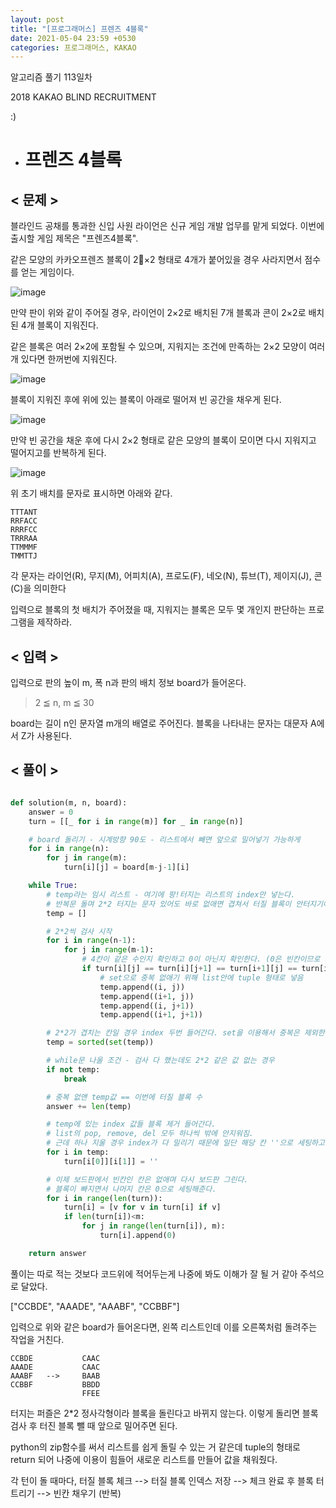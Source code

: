 ```yaml
---
layout: post
title: "[프로그래머스] 프렌즈 4블록"
date: 2021-05-04 23:59 +0530
categories: 프로그래머스, KAKAO
---
```


알고리즘 풀기 113일차

2018 KAKAO BLIND RECRUITMENT

:)

- # 프렌즈 4블록

>

## < 문제 >

블라인드 공채를 통과한 신입 사원 라이언은 신규 게임 개발 업무를 맡게 되었다. 이번에 출시할 게임 제목은 "프렌즈4블록".

같은 모양의 카카오프렌즈 블록이 2×2 형태로 4개가 붙어있을 경우 사라지면서 점수를 얻는 게임이다.

![image](https://user-images.githubusercontent.com/50662636/117006285-320b6400-ad23-11eb-81e6-534a469c6ea8.png)

만약 판이 위와 같이 주어질 경우, 라이언이 2×2로 배치된 7개 블록과 콘이 2×2로 배치된 4개 블록이 지워진다.

같은 블록은 여러 2×2에 포함될 수 있으며, 지워지는 조건에 만족하는 2×2 모양이 여러 개 있다면 한꺼번에 지워진다.

![image](https://user-images.githubusercontent.com/50662636/117006298-36d01800-ad23-11eb-8b1a-b54060073531.png)

블록이 지워진 후에 위에 있는 블록이 아래로 떨어져 빈 공간을 채우게 된다.

![image](https://user-images.githubusercontent.com/50662636/117006315-3afc3580-ad23-11eb-8370-7c2a85caab43.png)

만약 빈 공간을 채운 후에 다시 2×2 형태로 같은 모양의 블록이 모이면 다시 지워지고 떨어지고를 반복하게 된다.

![image](https://user-images.githubusercontent.com/50662636/117006327-3df72600-ad23-11eb-8ce4-e3e3f995902c.png)

위 초기 배치를 문자로 표시하면 아래와 같다.

    TTTANT
    RRFACC
    RRRFCC
    TRRRAA
    TTMMMF
    TMMTTJ

각 문자는 라이언(R), 무지(M), 어피치(A), 프로도(F), 네오(N), 튜브(T), 제이지(J), 콘(C)을 의미한다

입력으로 블록의 첫 배치가 주어졌을 때, 지워지는 블록은 모두 몇 개인지 판단하는 프로그램을 제작하라.

## < 입력 >

입력으로 판의 높이 m, 폭 n과 판의 배치 정보 board가 들어온다.

> 2 ≦ n, m ≦ 30

board는 길이 n인 문자열 m개의 배열로 주어진다. 블록을 나타내는 문자는 대문자 A에서 Z가 사용된다.

## < 풀이 >

```python

def solution(m, n, board):
    answer = 0
    turn = [[_ for i in range(m)] for _ in range(n)]

    # board 돌리기 - 시계방향 90도 - 리스트에서 빼면 앞으로 밀어넣기 가능하게
    for i in range(n):
        for j in range(m):
            turn[i][j] = board[m-j-1][i]

    while True:
        # temp라는 임시 리스트 - 여기에 팡!터지는 리스트의 index만 넣는다.
        # 반복문 돌며 2*2 터지는 문자 있어도 바로 없애면 겹쳐서 터질 블록이 안터지기에 temp에 인덱스 넣어두고 팡!터질 블록 검사 다 하고 삭제 들어간다.
        temp = []

        # 2*2씩 검사 시작
        for i in range(n-1):
            for j in range(m-1):
                # 4칸이 같은 수인지 확인하고 0이 아닌지 확인한다. (0은 빈칸이므로 제외)
                if turn[i][j] == turn[i][j+1] == turn[i+1][j] == turn[i+1][j+1] and turn[i][j]!=0:
                    # set으로 중복 없애기 위해 list안에 tuple 형태로 넣음
                    temp.append((i, j))
                    temp.append((i+1, j))
                    temp.append((i, j+1))
                    temp.append((i+1, j+1))

        # 2*2가 겹치는 칸일 경우 index 두번 들어간다. set을 이용해서 중복은 제외한다.
        temp = sorted(set(temp))

        # while문 나올 조건 - 검사 다 했는데도 2*2 같은 값 없는 경우
        if not temp:
            break

        # 중복 없앤 temp값 == 이번에 터질 블록 수
        answer += len(temp)

        # temp에 있는 index 값들 블록 제거 들어간다.
        # list의 pop, remove, del 모두 하나씩 밖에 안지워짐.
        # 근데 하나 지울 경우 index가 다 밀리기 때문에 일단 해당 칸 ''으로 세팅하고 이 다음에 빈칸 없애주는 작업 추가 진행
        for i in temp:
            turn[i[0]][i[1]] = ''

        # 이제 보드판에서 빈칸인 칸은 없애며 다시 보드판 그린다.
        # 블록이 빠지면서 나머지 칸은 0으로 세팅해준다.
        for i in range(len(turn)):
            turn[i] = [v for v in turn[i] if v]
            if len(turn[i])<m:
                for j in range(len(turn[i]), m):
                    turn[i].append(0)

    return answer

```

풀이는 따로 적는 것보다 코드위에 적어두는게 나중에 봐도 이해가 잘 될 거 같아 주석으로 달았다.

["CCBDE", "AAADE", "AAABF", "CCBBF"]

입력으로 위와 같은 board가 들어온다면, 왼쪽 리스트인데 이를 오른쪽처럼 돌려주는 작업을 거친다.

    CCBDE           CAAC
    AAADE           CAAC
    AAABF   -->     BAAB
    CCBBF           BBDD
                    FFEE

터지는 퍼즐은 2\*2 정사각형이라 블록을 돌린다고 바뀌지 않는다. 이렇게 돌리면 블록 검사 후 터진 블록 뺄 때 앞으로 밀어주면 된다.

python의 zip함수를 써서 리스트를 쉽게 돌릴 수 있는 거 같은데 tuple의 형태로 return 되어 나중에 이용이 힘들어 새로운 리스트를 만들어 값을 채워줬다.

각 턴이 돌 때마다, 터질 블록 체크 --> 터질 블록 인덱스 저장 --> 체크 완료 후 블록 터트리기 --> 빈칸 채우기 (반복)

